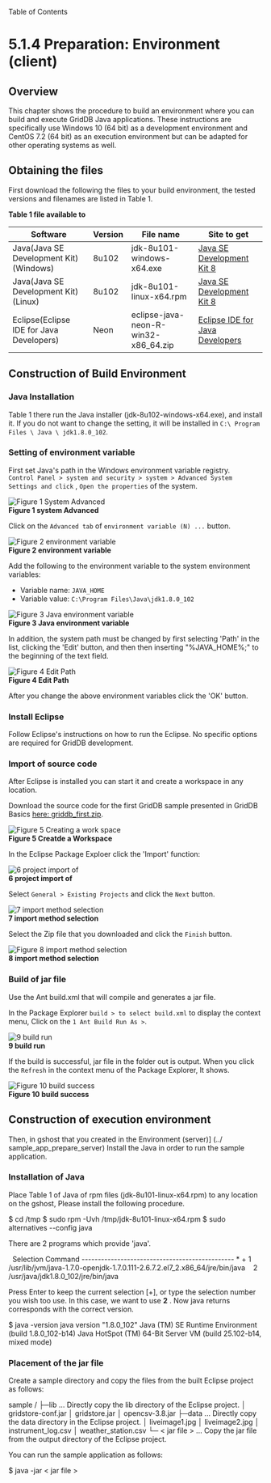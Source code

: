 Table of Contents

5.1.4 Preparation: Environment (client)
=======================================

Overview
--------

This chapter shows the procedure to build an environment where you can build and execute GridDB Java applications. These instructions are specifically use Windows 10 (64 bit) as a development environment and CentOS 7.2 (64 bit) as an execution environment but can be adapted for other operating systems as well.  

  

Obtaining the files
-------------------

First download the following the files to your build environment, the tested versions and filenames are listed in Table 1.

**Table 1 file available to**

  

| Software                                 | Version | File name                            | Site to get                                                                                                      |
|------------------------------------------|---------|--------------------------------------|------------------------------------------------------------------------------------------------------------------|
| Java(Java SE Development Kit) (Windows)  | 8u102   | jdk-8u101-windows-x64.exe            | [Java SE Development Kit 8](http://www.oracle.com/technetwork/java/javase/downloads/jdk8-downloads-2133151.html) |
| Java(Java SE Development Kit) (Linux)    | 8u102   | jdk-8u101-linux-x64.rpm              | [Java SE Development Kit 8](http://www.oracle.com/technetwork/java/javase/downloads/jdk8-downloads-2133151.html) |
| Eclipse(Eclipse IDE for Java Developers) | Neon    | eclipse-java-neon-R-win32-x86_64.zip | [Eclipse IDE for Java Developers](http://www.eclipse.org/downloads/packages/eclipse-ide-java-developers/neonr)   |

Construction of Build Environment
---------------------------------

### Java Installation

Table 1 there run the Java installer (jdk-8u102-windows-x64.exe), and install it. If you do not want to change the setting, it will be installed in `C:\ Program Files \ Java \ jdk1.8.0_102`.

  

### Setting of environment variable

First set Java's path in the Windows environment variable registry.  
`Control Panel > system and security > system > Advanced System Settings and click` , `Open the properties` of the system.

![Figure 1 System Advanced](img/prepare_client_01.png "Figure 1 System Advanced Settings")  
**Figure 1 system Advanced**

Click on the `Advanced tab` of `environment variable (N) ...` button.

![Figure 2 environment variable](img/prepare_client_02.png "Figure 2 environment variable")  
**Figure 2 environment variable**

Add the following to the environment variable to the system environment variables:

*   Variable name: `JAVA_HOME`
*   Variable value: `C:\Program Files\Java\jdk1.8.0_102`

![Figure 3 Java environment variable](img/prepare_client_03.png "Figure 3 Java environment variables")  
**Figure 3 Java environment variable**

In addition, the system path must be changed by first selecting 'Path' in the list, clicking the 'Edit' button, and then then inserting "%JAVA_HOME%;" to the beginning of the text field.

![Figure 4 Edit Path](img/prepare_client_04.png "Figure 4 Edit Path")  
**Figure 4 Edit Path**

After you change the above environment variables click the 'OK' button.

  

### Install Eclipse

Follow Eclipse's instructions on how to run the Eclipse. No specific options are required for GridDB development.

  

### Import of source code

After Eclipse is installed you can start it and create a workspace in any location.

Download the source code for the first GridDB sample presented in GridDB Basics [here: griddb_first.zip](https://www.griddb.net/en/docs/documents/img/griddb-first.zip).

![Figure 5 Creating a work space](img/prepare_client_05.png "Figure 5 Creating a work space")  
**Figure 5 Creatde a Workspace**

In the Eclipse Package Exploer click the 'Import' function:

![6 project import of](img/prepare_client_06.png "6 project import of")  
**6 project import of**

Select `General > Existing Projects` and click the `Next` button.

![7 import method selection](img/prepare_client_07.png "7 import method selection")  
**7 import method selection**

Select the Zip file that you downloaded and click the `Finish` button.

![Figure 8 import method selection](img/prepare_client_08.png "8 import method selection")  
**8 import method selection**

### Build of jar file

Use the Ant build.xml that will compile and generates a jar file.

In the Package Explorer `build > to select build.xml` to display the context menu, Click on the `1 Ant Build Run As >`.

![9 build run](img/prepare_client_09.png "9 build run")  
**9 build run**

If the build is successful, jar file in the folder out is output. When you click the `Refresh` in the context menu of the Package Explorer, It shows.

![Figure 10 build success](img/prepare_client_10.png "Figure 10 build success")  
**Figure 10 build success**  

Construction of execution environment
-------------------------------------

Then, in gshost that you created in the Environment (server)\] (../ sample\_app\_prepare_server) Install the Java in order to run the sample application.

  

### Installation of Java

Place Table 1 of Java of rpm files (jdk-8u101-linux-x64.rpm) to any location on the gshost, Please install the following procedure.

$ cd /tmp
$ sudo rpm -Uvh /tmp/jdk-8u101-linux-x64.rpm
$ sudo alternatives --config java

There are 2 programs which provide 'java'.

  Selection Command
\-\-\-\-\-\-\-\-\-\-\-\-\-\-\-\-\-\-\-\-\-\-\-\-\-\-\-\-\-\-\-\-\-\-\-\-\-\-\-\-\-\-\-\-\-\-\-
\* \+ 1 /usr/lib/jvm/java-1.7.0-openjdk-1.7.0.111-2.6.7.2.el7\_2.x86\_64/jre/bin/java
   2 /usr/java/jdk1.8.0_102/jre/bin/java

Press Enter to keep the current selection \[+\], or type the selection number you wish too use. In this case, we want to use **2** . Now java returns corresponds with the correct version.

$ java -version
java version "1.8.0_102"
Java (TM) SE Runtime Environment (build 1.8.0_102-b14)
Java HotSpot (TM) 64-Bit Server VM (build 25.102-b14, mixed mode)

  

### Placement of the jar file

Create a sample directory and copy the files from the built Eclipse project as follows:

sample /
├─lib ... Directly copy the lib directory of the Eclipse project.
│ gridstore-conf.jar
│ gridstore.jar
│ opencsv-3.8.jar
├─data ... Directly copy the data directory in the Eclipse project.
│ liveimage1.jpg
│ liveimage2.jpg
│ instrument_log.csv
│ weather_station.csv
└─ < jar file > ... Copy the jar file from the output directory of the Eclipse project.

You can run the sample application as follows:

$ java -jar < jar file >
